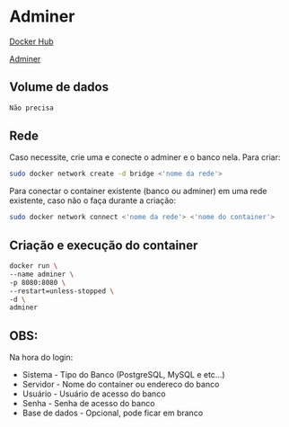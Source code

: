 # Adminer
[Docker Hub](https://hub.docker.com/_/adminer/)

[Adminer](https://www.adminer.org/)

## Volume de dados
```sh
Não precisa
```

## Rede
Caso necessite, crie uma e conecte o adminer e o banco nela.
Para criar:
```sh
sudo docker network create -d bridge <'nome da rede'>
```
Para conectar o container existente (banco ou adminer) em uma rede existente, caso não o faça durante a criação:
```sh
sudo docker network connect <'nome da rede'> <'nome do container'>
```

## Criação e execução do container
```sh
docker run \
--name adminer \
-p 8080:8080 \
--restart=unless-stopped \
-d \
adminer
```

## OBS:
Na hora do login:
* Sistema - Tipo do Banco (PostgreSQL, MySQL e etc...)
* Servidor - Nome do container ou endereco do banco
* Usuário - Usuário de acesso do banco
* Senha - Senha de acesso do banco
* Base de dados - Opcional, pode ficar em branco